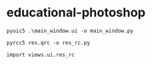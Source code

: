 # educational-photoshop


```angular2html
pyuic5 .\main_window.ui -o main_window.py
```


```angular2html
pyrcc5 res.qrc -o res_rc.py
```

```angular2html
import views.ui.res_rc
```